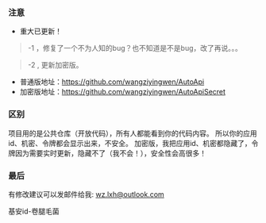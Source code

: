 ### 注意 ###
* 重大已更新！
>-1 ，修复了一个不为人知的bug？也不知道是不是bug，改了再说。。。

>-2 , 更新加密版。
* 普通版地址：https://github.com/wangziyingwen/AutoApi
* 加密版地址：https://github.com/wangziyingwen/AutoApiSecret

### 区别 ###
项目用的是公共仓库（开放代码），所有人都能看到你的代码内容。
所以你的应用id、机密、令牌都会显示出来，不安全。
加密版，我把应用id、机密都隐藏了，令牌因为需要实时更新，隐藏不了（我不会！），安全性会高很多！

### 最后 ###

有修改建议可以发邮件给我:
wz.lxh@outlook.com
  
基安id-卷腿毛菌
